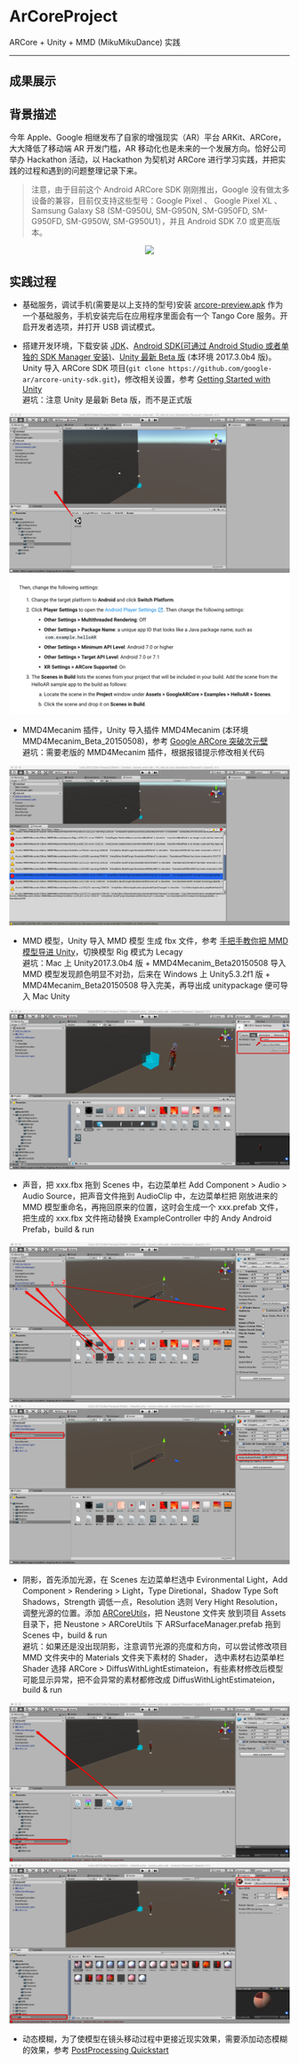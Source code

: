 ArCoreProject
==========

ARCore + Unity + MMD (MikuMikuDance) 实践  
**********

## 成果展示 ##
<center
    <img src="https://github.com/123lxw123/ArCoreProject/blob/master/source/part1.gif>
</center>  
<center
    <img src="https://github.com/123lxw123/ArCoreProject/blob/master/source/part2.gif>
</center>  


## 背景描述 ##

今年 Apple、Google 相继发布了自家的增强现实（AR）平台 ARKit、ARCore，大大降低了移动端 AR 开发门槛，AR 移动化也是未来的一个发展方向。恰好公司举办 Hackathon 活动，以 Hackathon 为契机对 ARCore 进行学习实践，并把实践的过程和遇到的问题整理记录下来。

>注意，由于目前这个 Android ARCore SDK 刚刚推出，Google 没有做太多设备的兼容，目前仅支持这些型号：Google Pixel 、 Google Pixel XL 、 Samsung Galaxy S8 (SM-G950U, SM-G950N, SM-G950FD, SM-G950FD, SM-G950W, SM-G950U1），并且 Android SDK 7.0 或更高版本。  

<center>
    <img src="https://diycode.b0.upaiyun.com/photo/2017/2574accef8d283da1ce2139673219d20.png">
</center>  

## 实践过程 ##

- 基础服务，调试手机(需要是以上支持的型号)安装 [arcore-preview.apk](https://github.com/google-ar/arcore-android-sdk/releases/download/sdk-preview/arcore-preview.apk) 作为一个基础服务，手机安装完后在应用程序里面会有一个 Tango Core 服务。开启开发者选项，并打开 USB 调试模式。

- 搭建开发环境，下载安装 [JDK](http://www.oracle.com/technetwork/java/javase/downloads/jdk8-downloads-2133151.html)、[Android SDK(可通过 Android Studio 或者单独的 SDK Manager 安装)](https://developer.android.com/studio/index.html)、[Unity 最新 Beta 版](https://unity3d.com/cn/unity/beta?_ga=2.92421332.833162943.1512107097-1081327587.1507388747) (本环境 2017.3.0b4 版)。Unity 导入 ARCore SDK 项目(```git clone https://github.com/google-ar/arcore-unity-sdk.git```)，修改相关设置，参考 [Getting Started with Unity](https://developers.google.com/ar/develop/unity/getting-started)  
避坑：注意 Unity 是最新 Beta 版，而不是正式版  
<center>
    <img src="https://github.com/123lxw123/ArCoreProject/blob/master/source/init-arcore-project.png">
</center>  

<center>
    <img src="https://github.com/123lxw123/ArCoreProject/blob/master/source/build-settings.png">
</center>

- MMD4Mecanim 插件，Unity 导入插件 MMD4Mecanim (本环境 MMD4Mecanim_Beta_20150508)，参考 [Google ARCore 突破次元壁](https://zhuanlan.zhihu.com/p/29026662)  
避坑：需要老版的 MMD4Mecanim 插件，根据报错提示修改相关代码  

<center>
    <img src="https://github.com/123lxw123/ArCoreProject/blob/master/source/MMD4Mecanim.png">
</center>

- MMD 模型，Unity 导入 MMD 模型 生成 fbx 文件，参考 [手把手教你把 MMD 模型导进 Unity](http://www.bilibili.com/video/av3687730/)，切换模型 Rig 模式为 Lecagy  
避坑：Mac 上 Unity2017.3.0b4 版 + MMD4Mecanim_Beta20150508 导入 MMD 模型发现颜色明显不对劲，后来在 Windows 上 Unity5.3.2f1 版 + MMD4Mecanim_Beta20150508 导入完美，再导出成 unitypackage 便可导入 Mac Unity  

<center>
    <img src="https://github.com/123lxw123/ArCoreProject/blob/master/source/mmd.png">
</center>

- 声音，把 xxx.fbx 拖到 Scenes 中，右边菜单栏 Add Component > Audio > Audio Source，把声音文件拖到 AudioClip 中，左边菜单栏把 刚放进来的 MMD 模型重命名，再拖回原来的位置，这时会生成一个 xxx.prefab 文件，把生成的 xxx.fbx 文件拖动替换 ExampleController 中的 Andy Android Prefab，build & run  

<center> 
    <img src="https://github.com/123lxw123/ArCoreProject/blob/master/source/mmd-audio.png">
</center>  

<center>
    <img src="https://github.com/123lxw123/ArCoreProject/blob/master/source/mmd-replace.png">
</center>

- 阴影，首先添加光源，在 Scenes 左边菜单栏选中 Evironmental Light，Add Component > Rendering > Light，Type Diretional，Shadow Type Soft Shadows，Strength 调低一点，Resolution 选则 Very Hight Resolution，调整光源的位置。添加 [ARCoreUtils](https://github.com/jonas-johansson/ARCoreUtils)，把 Neustone 文件夹 放到项目 Assets 目录下，把 Neustone > ARCoreUtils 下 ARSurfaceManager.prefab 拖到 Scenes 中，build & run  
避坑：如果还是没出现阴影，注意调节光源的亮度和方向，可以尝试修改项目 MMD 文件夹中的 Materials 文件夹下素材的 Shader， 选中素材右边菜单栏 Shader 选择 ARCore > DiffusWithLightEstimateion，有些素材修改后模型可能显示异常，把不会异常的素材都修改成 DiffusWithLightEstimateion，build & run  

<center>
    <img src="https://github.com/123lxw123/ArCoreProject/blob/master/source/ARCoreUtil.png">
</center>  

<center>
    <img src="https://github.com/123lxw123/ArCoreProject/blob/master/source/materials-shader.png">
</center>

- 动态模糊，为了使模型在镜头移动过程中更接近现实效果，需要添加动态模糊的效果，参考 [PostProcessing Quickstart](https://github.com/Unity-Technologies/PostProcessing/wiki/(v2)-Quickstart)  
 
